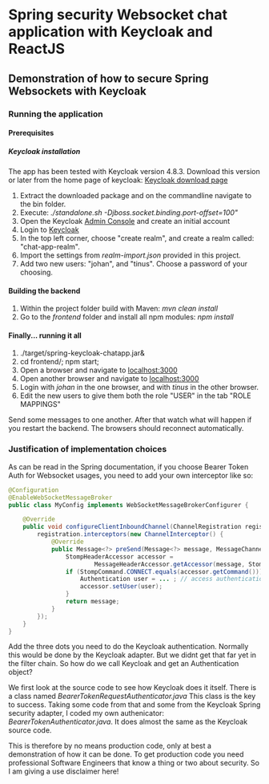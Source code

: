 # Spring security Websocket chat application with Keycloak and ReactJS
## Demonstration of how to secure Spring Websockets with Keycloak

### Running the application

#### Prerequisites

##### Keycloak installation
The app has been tested with Keycloak version 4.8.3. Download this version or later from
the home page of keycloak: [Keycloak download page](https://www.keycloak.org/downloads.html)

1. Extract the downloaded package and on the commandline navigate to the bin folder.
2. Execute: *./standalone.sh -Djboss.socket.binding.port-offset=100"*
3. Open the Keycloak [Admin Console](http://localhost:8180/auth) and create an initial account
4. Login to [Keycloak](http://localhost:8180/auth)
5. In the top left corner, choose "create realm", and create a realm called: "chat-app-realm".
6. Import the settings from *realm-import.json* provided in this project.
7. Add two new users: "johan", and "tinus". Choose a password of your choosing.

#### Building the backend

1. Within the project folder build with Maven: *mvn clean install*
2. Go to the *frontend* folder and install all npm modules: *npm install*

#### Finally... running it all

1. ./target/spring-keycloak-chatapp.jar&
2. cd frontend/; npm start;
3. Open a browser and navigate to [localhost:3000](http://lcoalhost:3000)
4. Open another browser and navigate to [localhost:3000](http://lcoalhost:3000)
5. Login with *johan* in the one browser, and with *tinus* in the other browser.
6. Edit the new users to give them both the role "USER" in the tab "ROLE MAPPINGS"

Send some messages to one another. After that watch what will happen if you restart the backend.
The browsers should reconnect automatically.

### Justification of implementation choices

As can be read in the Spring documentation, if you choose Bearer Token Auth for Websocket usages,
you need to add your own interceptor like so:

```Java
@Configuration
@EnableWebSocketMessageBroker
public class MyConfig implements WebSocketMessageBrokerConfigurer {

    @Override
    public void configureClientInboundChannel(ChannelRegistration registration) {
        registration.interceptors(new ChannelInterceptor() {
            @Override
            public Message<?> preSend(Message<?> message, MessageChannel channel) {
                StompHeaderAccessor accessor =
                        MessageHeaderAccessor.getAccessor(message, StompHeaderAccessor.class);
                if (StompCommand.CONNECT.equals(accessor.getCommand())) {
                    Authentication user = ... ; // access authentication header(s)
                    accessor.setUser(user);
                }
                return message;
            }
        });
    }
}
```

Add the three dots you need to do the Keycloak authentication. Normally this would be done by the Keycloak adapter. But
we didnt get that far yet in the filter chain. So how do we call Keycloak and get an Authentication object?

We first look at the source code to see how Keycloak does it itself. There is a class named *BearerTokenRequestAuthenticator.java*
This class is the key to success. Taking some code from that and some from the Keycloak Spring security adapter, I coded
my own authenicator: *BearerTokenAuthenticator.java*. It does almost the same as the Keycloak source code.

This is therefore by no means production code, only at best a demonstration of how it can be done. To get production code
you need professional Software Engineers that know a thing or two about security. So I am giving a use disclaimer here!